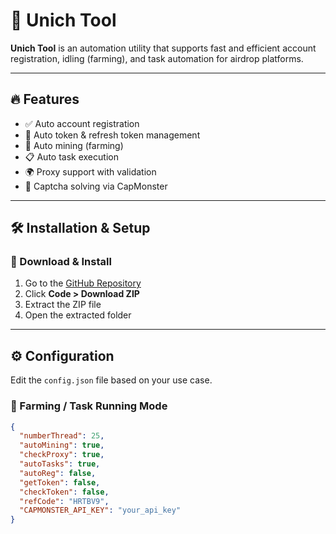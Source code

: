 # 🚀 Unich Tool

**Unich Tool** is an automation utility that supports fast and efficient account registration, idling (farming), and task automation for airdrop platforms.

---

## 🔥 Features

- ✅ Auto account registration  
- 🔄 Auto token & refresh token management  
- 🌱 Auto mining (farming)  
- 📋 Auto task execution  
- 🌍 Proxy support with validation  
- 🧠 Captcha solving via CapMonster  

---

## 🛠 Installation & Setup

### 🔗 Download & Install

1. Go to the [GitHub Repository](https://github.com/your-repo/unich-airdrop)
2. Click **Code > Download ZIP**
3. Extract the ZIP file
4. Open the extracted folder

---

## ⚙️ Configuration

Edit the `config.json` file based on your use case.

### 💼 Farming / Task Running Mode

```json
{
  "numberThread": 25,
  "autoMining": true,
  "checkProxy": true,
  "autoTasks": true,
  "autoReg": false,
  "getToken": false,
  "checkToken": false,
  "refCode": "HRTBV9",
  "CAPMONSTER_API_KEY": "your_api_key"
}
